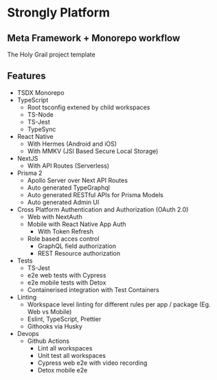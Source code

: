 # Strongly Platform

## Meta Framework + Monorepo workflow

The Holy Grail project template

## Features

- TSDX Monorepo
- TypeScript
  - Root tsconfig extened by child workspaces
  - TS-Node
  - TS-Jest
  - TypeSync
- React Native
  - With Hermes (Android and iOS)
  - With MMKV (JSI Based Secure Local Storage)
- NextJS
  - With API Routes (Serverless)
- Prisma 2
  - Apollo Server over Next API Routes
  - Auto generated TypeGraphql
  - Auto generated RESTful APIs for Prisma Models
  - Auto generated Admin UI
- Cross Platform Authentication and Authorization (OAuth 2.0)
  - Web with NextAuth
  - Mobile with React Native App Auth
    - With Token Refresh
  - Role based acces control
    - GraphQL field authorization
    - REST Resource authorization
- Tests
  - TS-Jest
  - e2e web tests with Cypress
  - e2e mobile tests with Detox
  - Containerised integration with Test Containers
- Linting
  - Workspace level linting for different rules per app / package (Eg. Web vs Mobile)
  - Eslint, TypeScript, Prettier
  - Githooks via Husky
- Devops
  - Github Actions
    - Lint all workspaces
    - Unit test all workspaces
    - Cypress web e2e with video recording
    - Detox mobile e2e
